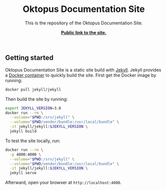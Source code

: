 <p align="center">
    <h1 align="center">Oktopus Documentation Site</h1>
    <p align="center">This is the repository of the  Oktopus Documentation Site.
    <p align="center"><strong><a href="https://oktopus-project.org/">Public link to the site.</a></strong></p>
    <br>
</p>

## Getting started

Oktopus Documentation Site is a static site build with [Jekyll](https://help.github.com/en/github/working-with-github-pages/getting-started-with-github-pages). Jekyll provides a [Docker container](https://github.com/envygeeks/jekyll-docker/blob/master/README.md) to quickly build the site. First get the Docker image by running:

```sh
docker pull jekyll/jekyll
```

Then build the site by running:

```sh
export JEKYLL_VERSION=3.8
docker run --rm \
  --volume="$PWD:/srv/jekyll" \
  --volume="$PWD/vendor/bundle:/usr/local/bundle" \
  -it jekyll/jekyll:$JEKYLL_VERSION \
  jekyll build
```

To test the site locally, run:
```sh
docker run --rm \
  -p 4000:4000 \
  --volume="$PWD:/srv/jekyll" \
  --volume="$PWD/vendor/bundle:/usr/local/bundle" \
  -it jekyll/jekyll:$JEKYLL_VERSION \
  jekyll serve
```

Afterward, open your browser at `http://localhost:4000`. 
